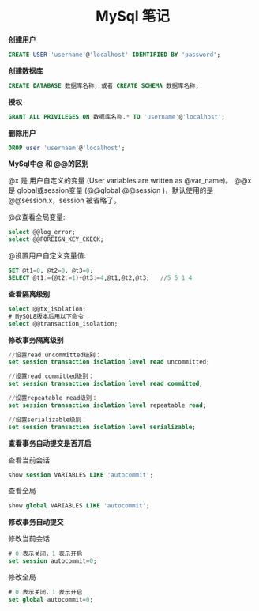 <center><h1>MySql 笔记</h1></center>



**创建用户**

```sql
CREATE USER 'username'@'localhost' IDENTIFIED BY 'password';
```

**创建数据库**

```sql
CREATE DATABASE 数据库名称; 或者 CREATE SCHEMA 数据库名称;
```

**授权**

```sql
GRANT ALL PRIVILEGES ON 数据库名称.* TO 'username'@'localhost';
```

**删除用户**

```sql
DROP user 'usernaem'@'localhost';
```

**MySql中@ 和 @@的区别**

@x 是 用户自定义的变量 (User variables are written as @var_name)。
@@x 是 global或session变量 (@@global @@session )，默认使用的是@@session.x，session 被省略了。

@@查看全局变量:

```sql
select @@log_error;
select @@FOREIGN_KEY_CKECK;
```

@设置用户自定义变量值:

```sql
SET @t1=0, @t2=0, @t3=0;
SELECT @t1:=(@t2:=1)+@t3:=4,@t1,@t2,@t3;   //5 5 1 4
```

**查看隔离级别**

```sql
select @@tx_isolation;
# MySQL8版本后用以下命令
select @@transaction_isolation;
```

**修改事务隔离级别**

```sql
//设置read uncommitted级别：
set session transaction isolation level read uncommitted;

//设置read committed级别：
set session transaction isolation level read committed;

//设置repeatable read级别：
set session transaction isolation level repeatable read;

//设置serializable级别：
set session transaction isolation level serializable;
```



**查看事务自动提交是否开启**

查看当前会话

```sql
show session VARIABLES LIKE 'autocommit';
```

查看全局

```sql
show global VARIABLES LIKE 'autocommit';
```

**修改事务自动提交**

修改当前会话

```sql
# 0 表示关闭，1 表示开启
set session autocommit=0;
```

修改全局

```sql
# 0 表示关闭，1 表示开启
set global autocommit=0;
```

